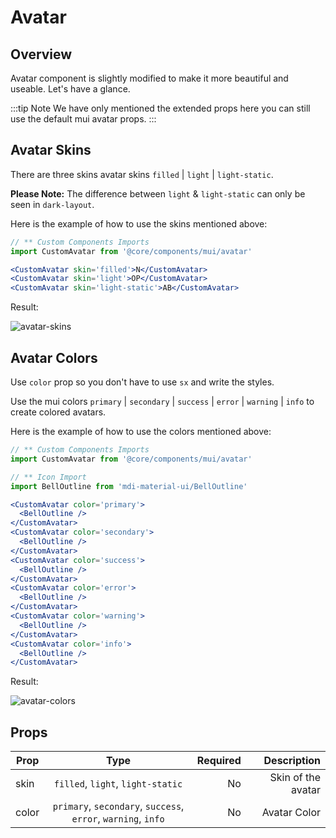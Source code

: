# Avatar

## Overview

Avatar component is slightly modified to make it more beautiful and useable. Let's have a glance.

:::tip Note
We have only mentioned the extended props here you can still use the default mui avatar props.
:::

## Avatar Skins

There are three skins avatar skins `filled` | `light` | `light-static`.

**Please Note:** The difference between `light` & `light-static` can only be seen in `dark-layout`.

Here is the example of how to use the skins mentioned above:

```jsx
// ** Custom Components Imports
import CustomAvatar from '@core/components/mui/avatar'

<CustomAvatar skin='filled'>N</CustomAvatar>
<CustomAvatar skin='light'>OP</CustomAvatar>
<CustomAvatar skin='light-static'>AB</CustomAvatar>
```

<p>Result:</p>
<img :src="$withBase('/images/components/avatar-skins.png')" alt="avatar-skins" class="rounded">

## Avatar Colors

Use `color` prop so you don't have to use `sx` and write the styles.

Use the mui colors `primary` | `secondary` | `success` | `error` | `warning` | `info` to create colored avatars.

Here is the example of how to use the colors mentioned above:

```jsx
// ** Custom Components Imports
import CustomAvatar from '@core/components/mui/avatar'

// ** Icon Import
import BellOutline from 'mdi-material-ui/BellOutline'

<CustomAvatar color='primary'>
  <BellOutline />
</CustomAvatar>
<CustomAvatar color='secondary'>
  <BellOutline />
</CustomAvatar>
<CustomAvatar color='success'>
  <BellOutline />
</CustomAvatar>
<CustomAvatar color='error'>
  <BellOutline />
</CustomAvatar>
<CustomAvatar color='warning'>
  <BellOutline />
</CustomAvatar>
<CustomAvatar color='info'>
  <BellOutline />
</CustomAvatar>
```

<p>Result:</p>
<img :src="$withBase('/images/components/avatar-colors.png')" alt="avatar-colors" class="rounded">

## Props

| Prop  |                             Type                              | Required |        Description |
| ----- | :-----------------------------------------------------------: | -------: | -----------------: |
| skin  |               `filled`, `light`, `light-static`               |       No | Skin of the avatar |
| color | `primary`, `secondary`, `success`, `error`, `warning`, `info` |       No |       Avatar Color |
